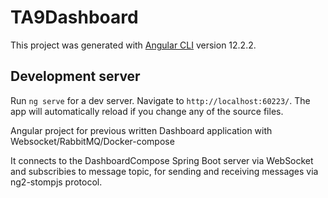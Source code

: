 # TA9Dashboard

This project was generated with [Angular CLI](https://github.com/angular/angular-cli) version 12.2.2.

## Development server

Run `ng serve` for a dev server. Navigate to `http://localhost:60223/`. The app will automatically reload if you change any of the source files.


Angular project for previous written Dashboard application with Websocket/RabbitMQ/Docker-compose

It connects to the DashboardCompose Spring Boot server via WebSocket and subscribies to message topic, for sending and receiving messages via ng2-stompjs protocol.


